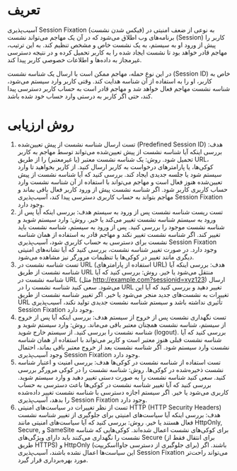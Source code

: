 # تعریف
آسیب‌پذیری Session Fixation (فیکس شدن نشست) به نوعی از ضعف امنیتی در برنامه‌های وب اطلاق می‌شود که در آن یک مهاجم می‌تواند نشست (Session) کاربر را پیش از ورود او به سیستم، به یک نشست خاص و مشخص تنظیم کند. به این ترتیب، مهاجم قادر خواهد بود تا نشست ایجاد شده را به کاربر تحمیل کرده و در نتیجه دسترسی غیرمجاز به داده‌ها و اطلاعات خصوصی کاربر پیدا کند.

در این نوع حمله، مهاجم ممکن است با ارسال یک شناسه نشست (Session ID) خاص به کاربر، او را به استفاده از آن شناسه هدایت کند. وقتی کاربر وارد سیستم می‌شود، شناسه نشست مهاجم فعال خواهد شد و مهاجم قادر است به حساب کاربر دسترسی پیدا کند، حتی اگر کاربر به درستی وارد حساب خود شده باشد.

# روش ارزیابی
1. تست ارسال شناسه نشست از پیش تعیین‌شده (Predefined Session ID)
هدف: بررسی اینکه آیا شناسه نشست از پیش تعیین‌شده می‌تواند توسط مهاجم به کاربر تحمیل شود.
روش:
یک شناسه نشست معتبر (یا غیرمعتبر) را از طریق URL، کوکی‌ها، یا پارامترهای درخواست به کاربر ارسال کنید.
از کاربر بخواهید تا وارد سیستم شود یا جلسه جدیدی ایجاد کند.
بررسی کنید که آیا شناسه نشست از پیش تعیین‌شده هنوز فعال است و مهاجم می‌تواند با استفاده از آن شناسه نشست وارد حساب کاربری کاربر شود.
اگر شناسه نشست پیش از ورود کاربر فعال باقی بماند و مهاجم بتواند به حساب کاربری دسترسی پیدا کند، آسیب‌پذیری Session Fixation وجود دارد.
2. تست ریست شناسه نشست پس از ورود به سیستم
هدف: بررسی اینکه آیا پس از ورود به سیستم شناسه نشست تغییر می‌کند یا خیر.
روش:
وارد سیستم شوید و شناسه نشست موجود را بررسی کنید.
پس از ورود به سیستم، شناسه نشست باید تغییر کند.
اگر شناسه نشست تغییر نکند و مهاجم قادر به استفاده از همان شناسه نشست برای دسترسی به حساب کاربری شود، آسیب‌پذیری Session Fixation وجود دارد.
در صورت تغییر شناسه نشست، بررسی کنید که آیا نشانه‌های امنیتی دیگری مانند تغییر در کوکی‌ها یا تنظیمات مرورگر نیز مشاهده می‌شود.
3. تست شناسه نشست در URL (استفاده از پارامترهای URL)
هدف: بررسی اینکه آیا شناسه نشست از طریق URL منتقل می‌شود یا خیر.
روش:
بررسی کنید که آیا شناسه نشست در URL (مثل http://example.com?sessionid=xyz123) ارسال می‌شود.
سعی کنید شناسه نشست را در URL تغییر دهید و بررسی کنید که آیا این تغییرات به نشست‌های جدید منجر می‌شود یا خیر.
اگر تغییر شناسه نشست از طریق URL تأثیری نداشته باشد و سیستم شناسه نشست جدیدی تولید نکند، آسیب‌پذیری Session Fixation وجود دارد.
4. تست نگهداری نشست پس از خروج از سیستم
هدف: بررسی اینکه آیا پس از خروج از سیستم، شناسه نشست همچنان معتبر باقی می‌ماند.
روش:
وارد سیستم شوید و شناسه نشست را بررسی کنید.
از سیستم خارج شوید (logout).
بررسی کنید که آیا شناسه نشست قبلی هنوز معتبر است و کاربر می‌تواند با استفاده از همان شناسه نشست وارد سیستم شود.
اگر شناسه نشست بعد از خروج معتبر باقی بماند، احتمال وجود آسیب‌پذیری Session Fixation وجود دارد.
5. تست استفاده از شناسه نشست در کوکی‌ها
هدف: بررسی امنیت و اعتبار شناسه نشست ذخیره‌شده در کوکی‌ها.
روش:
شناسه نشست را در کوکی مرورگر بررسی کنید.
سعی کنید شناسه نشست را به صورت دستی تغییر دهید و وارد سیستم شوید.
بررسی کنید که آیا تغییر شناسه نشست در کوکی‌ها باعث دسترسی به حساب کاربری می‌شود یا خیر.
اگر سیستم اجازه دسترسی با شناسه نشست تغییر داده‌شده را بدهد، آسیب‌پذیری Session Fixation وجود دارد.
6. تست از نظر تغییرات در سیاست‌های امنیتی HTTP (HTTP Security Headers)
هدف: بررسی اینکه آیا سیاست‌های امنیتی برای جلوگیری از تغییر شناسه نشست فعال هستند یا خیر.
روش:
بررسی کنید که آیا سیاست‌های امنیتی مانند HttpOnly, Secure, و SameSite برای کوکی‌های نشست اعمال شده‌اند.
کوکی‌هایی که شناسه نشست را نگهداری می‌کنند باید دارای ویژگی‌های Secure (برای انتقال فقط از طریق HTTPS) و HttpOnly (برای جلوگیری از دسترسی جاوااسکریپت) باشند.
اگر این سیاست‌ها اعمال نشده باشند، آسیب‌پذیری Session Fixation می‌تواند راحت‌تر مورد بهره‌برداری قرار گیرد.
